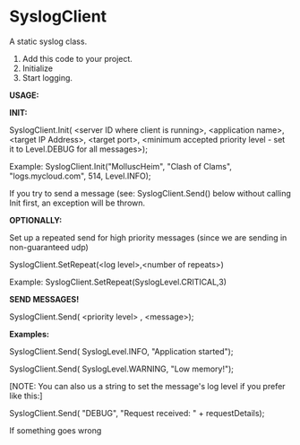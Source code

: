 # **SyslogClient**
A static syslog class. 

1. Add this code to your project. 
2. Initialize
3. Start logging.

**USAGE:**

**INIT:**

SyslogClient.Init( \<server ID where client is running>, \<application name>, \<target IP Address>, \<target port>, \<minimum accepted priority level - set it to Level.DEBUG for all messages>);

Example: SyslogClient.Init("MolluscHeim", "Clash of Clams", "logs.mycloud.com", 514, Level.INFO);

If you try to send a message (see: SyslogClient.Send() below without calling Init first, an exception will be thrown.

**OPTIONALLY:** 

Set up a repeated send for high priority messages (since we are sending in non-guaranteed udp)

SyslogClient.SetRepeat(\<log level>,\<number of repeats>)

Example: SyslogClient.SetRepeat(SyslogLevel.CRITICAL,3)


**SEND MESSAGES!**

SyslogClient.Send( \<priority level> , \<message>);

**Examples:**

SyslogClient.Send( SyslogLevel.INFO, "Application started");

SyslogClient.Send( SyslogLevel.WARNING, "Low memory!");

[NOTE: You can also us a string to set the message's log level if you prefer like this:]

SyslogClient.Send( "DEBUG", "Request received: " + requestDetails);

If something goes wrong 
